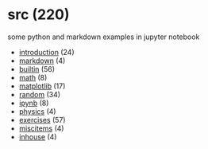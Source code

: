 # src (220)
some python and markdown examples in jupyter notebook

+ [introduction](introduction/README.md) (24)
+ [markdown](markdown/README.md) (4)
+ [builtin](builtin/README.md) (56)
+ [math](math/README.md) (8)
+ [matplotlib](matplotlib/README.md) (17)
+ [random](random/README.md) (34)
+ [ipynb](ipynb/README.md) (8)
+ [physics](physics/README.md) (4)
+ [exercises](exercises/README.md) (57)
+ [miscitems](miscitems/README.md) (4)
+ [inhouse](inhouse/README.md) (4)
